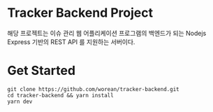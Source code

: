 # Tracker Backend Project

해당 프로젝트는 이슈 관리 웹 어플리케이션 프로그램의 백엔드가 되는 Nodejs Express 기반의
REST API 를 지원하는 서버이다.

# Get Started

```
git clone https://github.com/worean/tracker-backend.git
cd tracker-backend && yarn install
yarn dev
```
